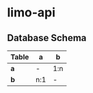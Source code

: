 # limo-api
## Database Schema
| Table | a | b |
| - | - | - |
| **a** | - | 1:n |
| **b** | n:1 | - |
